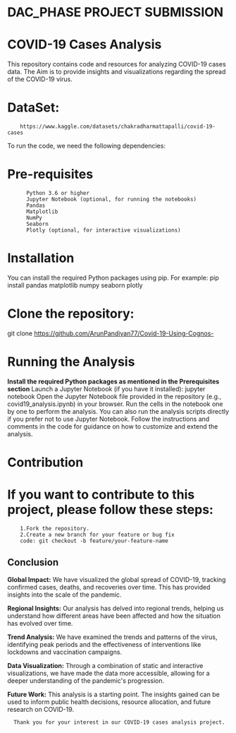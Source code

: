 # DAC_PHASE PROJECT SUBMISSION
# COVID-19 Cases Analysis
This repository contains code and resources for analyzing COVID-19 cases data. The Aim is to provide insights and visualizations regarding the spread of the COVID-19 virus.
# DataSet: 
        https://www.kaggle.com/datasets/chakradharmattapalli/covid-19-cases

To run the code, we need the following dependencies:
# Pre-requisites 
          Python 3.6 or higher
          Jupyter Notebook (optional, for running the notebooks)
          Pandas
          Matplotlib
          NumPy
          Seaborn
          Plotly (optional, for interactive visualizations)
# Installation
You can install the required Python packages using pip.
For example:
  pip install pandas matplotlib numpy seaborn plotly

# Clone the repository:
git clone https://github.com/ArunPandiyan77/Covid-19-Using-Cognos-

# Running the Analysis
   **Install the required Python packages as mentioned in the Prerequisites section**
      Launch a Jupyter Notebook (if you have it installed): 
      jupyter notebook
      Open the Jupyter Notebook file provided in the repository (e.g., covid19_analysis.ipynb) in your browser.
      Run the cells in the notebook one by one to perform the analysis. You can also run the analysis scripts directly if you prefer not to use Jupyter Notebook.
      Follow the instructions and comments in the code for guidance on how to customize and extend the analysis.

# Contribution
   # If you want to contribute to this project, please follow these steps:
        1.Fork the repository.
        2.Create a new branch for your feature or bug fix
        code: git checkout -b feature/your-feature-name

## Conclusion

 **Global Impact:** We have visualized the global spread of COVID-19, tracking confirmed cases, deaths, and recoveries over time. This has provided insights into the scale of the pandemic.

 **Regional Insights:** Our analysis has delved into regional trends, helping us understand how different areas have been affected and how the situation has evolved over time.

 **Trend Analysis:** We have examined the trends and patterns of the virus, identifying peak periods and the effectiveness of interventions like lockdowns and vaccination campaigns.

 **Data Visualization:** Through a combination of static and interactive visualizations, we have made the data more accessible, allowing for a deeper understanding of the pandemic's progression.

 **Future Work:** This analysis is a starting point. The insights gained can be used to inform public health decisions, resource allocation, and future research on COVID-19.

      Thank you for your interest in our COVID-19 cases analysis project.


        
